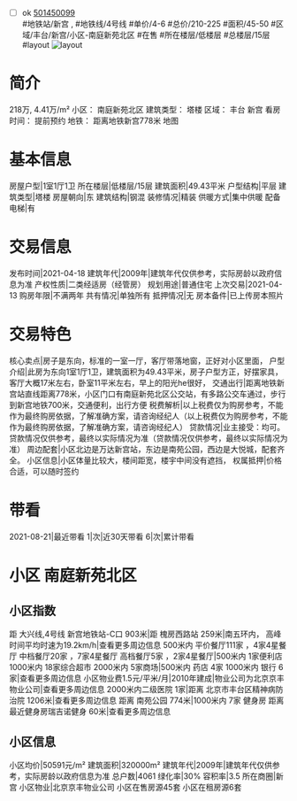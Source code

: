 - [ ] ok [501450099](https://bj.5i5j.com/ershoufang/501450099.html)  
 #地铁站/新宫 ,  #地铁线/4号线
#单价/4-6 #总价/210-225 #面积/45-50   #区域/丰台/新宫/小区-南庭新苑北区 #在售 #所在楼层/低楼层 #总楼层/15层 #layout 
![layout](http://image2a.5i5j.com/bdir/layout/9c09889f910e453db1a095d4f2600226.jpg_P5.jpg) 
# 简介 
 218万,  4.41万/m² 
小区： 南庭新苑北区
建筑类型： 塔楼
区域： 丰台 新宫
看房时间： 提前预约
地铁： 距离地铁新宫778米 地图
# 基本信息 
 房屋户型|1室1厅1卫
所在楼层|低楼层/15层
建筑面积|49.43平米
户型结构|平层
建筑类型|塔楼
房屋朝向|东
建筑结构|钢混
装修情况|精装
供暖方式|集中供暖
配备电梯|有
# 交易信息 
 发布时间|2021-04-18
建筑年代|2009年|建筑年代仅供参考，实际房龄以政府信息为准
产权性质|二类经适房（经管房）
规划用途|普通住宅
上次交易|2021-04-13
购房年限|不满两年
共有情况|单独所有
抵押情况|无
房本备件|已上传房本照片
# 交易特色 
 核心卖点|房子是东向，标准的一室一厅，客厅带落地窗，正好对小区里面，
户型介绍|此房为东向1室1厅1卫，建筑面积为49.43平米，房子户型方正，好摆家具，客厅大概17米左右，卧室11平米左右，早上的阳光he很好，
交通出行|距离地铁新宫站直线距离778米，小区门口有南庭新苑北区公交站，有多路公交车通过，步行到新宫地铁700米，交通便利，出行方便
税费解析|以上税费仅为购房参考，不能作为最终购房依据，了解准确方案，请咨询经纪人（以上税费仅为购房参考，不能作为最终购房依据，了解准确方案，请咨询经纪人）
贷款情况|业主接受：均可。贷款情况仅供参考，最终以实际情况为准（贷款情况仅供参考，最终以实际情况为准）
周边配套|小区北边是万达新宫站，东边是南苑公园，西边是大悦城，配套齐全。
小区信息|小区体量比较大，楼间距宽，楼宇中间没有遮挡，
权属抵押|价格合适，可以随时签约
# 带看 
 2021-08-21|最近带看	 1|次|近30天带看	 6|次|累计带看
# 小区 南庭新苑北区
## 小区指数 
 距 大兴线,4号线 新宫地铁站-C口 903米|距 槐房西路站 259米|南五环内， 高峰时间平均时速为19.2km/h|查看更多周边信息
500米内 平价餐厅111家 ，4家4星餐厅
中档餐厅20家 ，7家4星餐厅
高档餐厅5家 ，2家4星餐厅|500米内 1家便利店
1000米内 18家综合超市
2000米内 5家商场|500米内 药店 4家
1000米内 银行 6家|查看更多周边信息
小区物业费1.5元/平米/月|2010年建成|物业公司为北京京丰物业公司|查看更多周边信息
2000米内二级医院 1家|距离 北京市丰台区精神病防治院  1206米|查看更多周边信息
距离 南苑公园 774米|1000米内 7家 健身房
距离最近健身房瑞吉诺健身 60米|查看更多周边信息
## 小区信息 
 小区均价|50591元/m²
建筑面积|320000m²
建筑年代|2009年|建筑年代仅供参考，实际房龄以政府信息为准
总户数|4061
绿化率|30%
容积率|3.5
所在商圈|新宫
小区物业|北京京丰物业公司
小区在售房源45套
小区在租房源6套
